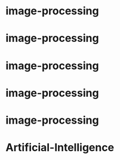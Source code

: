 # image-processing
# image-processing
# image-processing
# image-processing
# image-processing
# Artificial-Intelligence
